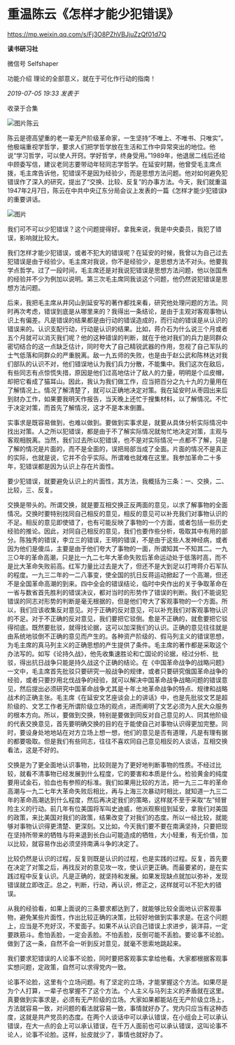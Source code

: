 # 重温陈云《怎样才能少犯错误》

https://mp.weixin.qq.com/s/Fj3O8PZhVBJjuZzQf01d7Q

**读书研习社** 

微信号 Selfshaper

功能介绍 理论的全部意义，就在于可化作行动的指南！

_2019-07-05 19:33_ _发表于_

收录于合集

 

![图片](https://mmbiz.qpic.cn/mmbiz_jpg/OicS2GMEV2WibvN2icicTXhC1cGRoibcwIic9o6ic2S5UcLiaZLWpeQTqyHSnVw49fqAHEHa9yRGicpzhXOcHDBH0xlh0rw/640?wx_fmt=jpeg&wxfrom=5&wx_lazy=1&wx_co=1)陈云

 陈云是德高望重的老一辈无产阶级革命家，一生坚持“不唯上、不唯书、只唯实”。他极端重视学哲学，要求人们把学哲学放在生活和工作中异常突出的地位。他说“学习哲学，可以使人开窍。学好哲学，终身受用。”1989年，他退居二线后还给中顾委写信，建议老同志要带动年轻同志学哲学。在延安时期，他曾受毛主席点拨，毛主席告诉他，犯错误不是因为经验少，而是思想方法问题。他对如何避免犯错误作了深入的研究，提出了“交换、比较、反复”的办事方法。今天，我们就重温1947年2月7日，陈云在中共中央辽东分局会议上发表的一篇《怎样才能少犯错误》的重要讲话。

![图片](https://mmbiz.qpic.cn/mmbiz_jpg/OicS2GMEV2WibvN2icicTXhC1cGRoibcwIic9odopc2LBmYV3WfWQ2lmgJn55F2OsA7rcb9bicXswUjkEOibkUHmo6H3Ng/640?wx_fmt=jpeg&wxfrom=5&wx_lazy=1&wx_co=1)

 我们可不可以少犯错误？这个问题提得好。拿我来说，我是中央委员，我犯了错误，影响就比较大。

 我们怎样才能少犯错误，或者不犯大的错误呢？在延安的时候，我曾以为自己过去犯错误是由于经验少。毛主席对我说，你不是经验少，是思想方法不对头。他要我学点哲学。过了一段时间，毛主席还是对我说犯错误是思想方法问题，他以张国焘的经验并不少为例加以说明。第三次毛主席同我谈这个问题，他仍然说犯错误是思想方法问题。

 后来，我把毛主席从井冈山到延安写的著作都找来看，研究他处理问题的方法。同时再次考虑，错误到底是从哪里来的？我得出一条结论，是由于主观对客观事物认识上有偏差。凡是错误的结果都是由行动的错误造成的，而行动的错误是从认识的错误来的。认识支配行动，行动是认识的结果。比如，蒋介石为什么说三个月或者五个月就可以消灭我们呢？他的这种错误的判断，就在于他对我们的兵力是同群众密切结合的这一点缺乏估计，同时夸大了自己精锐武器的作用，忽视了自己军队的士气低落和同群众的严重脱离。敌一九五师的失败，也是由于赵公武和陈林达对我们部队的认识不对，他们错误地认为我们兵力分散，不能集中。我们这次在敌后，有些同志有点惊慌失措，原因是他们过高地估计了敌人的力量，明明是个瓜皮帽，却把它看成了猫耳山。因此，我认为我们做工作，应当把百分之九十九的力量用在了解情况上。情况了解清楚了，就可以正确地决定对策。我在延安时从枣园出来后到财办工作，如果要我明天作报告，当天晚上还忙于搜集材料，以了解情况。不忙于决定对策，而首先了解情况，这才不是本末倒置。

实事求是既容易做到，也难以做到。要做到实事求是，就要从具体分析实际情况中找出对策。人之所以犯错误，都是由于不了解实际情况就匆忙地决定对策，主观与客观相脱离。当然，我们过去所以犯错误，也不是对实际情况一点都不了解，只是了解的情况是片面的，而不是全面的，误把局部当成了全面。片面的情况不是真正的实际，也就是说，它并不合乎实际。所谓难也就难在这里。我参加革命二十多年，犯错误都是因为认识上存在片面性。

 要少犯错误，就要避免认识上的片面性，其方法，我概括为三条：一、交换，二、比较，三、反复。

 交换是带头的。所谓交换，就是要互相交换正反两面的意见，以求了解事物的全面情况。交换时要特别找同自己相反的意见，相反的意见可以补充我们对事物认识的不足。相反的意见即使错了，也有可能反映了事物的一个方面，或者包括一些历史经验的推论。因此，对同自己相反的意见，我们也要作些分析，吸取其中有用的部分。陈独秀的错误，李立三的错误，王明的错误，不是由于这些人发神经病，或者因为他们是傻瓜，主要是由于他们夸大了事物的一面，所谓知其一不知其二。一九三○年的革命高潮，只是比一九二七年大革命失败后革命运动处于低落时高，而不是比大革命失败前高。红军力量比过去是大了，但还不是大到足以打垮蒋介石军队的程度。一九三二年的一二八事变，使全国的抗日反蒋运动掀起了一个高潮，但还不是全国革命高潮的到来。四中全会的错误结论，临时中央作出的关于争取革命在一省与数省首先胜利的错误决议，都对当时的形势作了错误的判断。我们不能说犯错误的同志对形势的判断是毫无根据的，但是他们夸大了客观事物的一个方面。所以，我们应该收集反对意见。对于正确的反对意见，可以补充我们对客观事物认识的不足。对于不正确的反对意见，我们要把它驳倒。愈是不正确的，就愈要把它驳得彻底。既然要批驳，就得找论据，这可以加深我们的认识。正确的意见往往就是由系统地驳倒不正确的意见而产生的。各种资产阶级的、假马列主义的错误思想，为毛主席的真马列主义的正确思想的产生提供了条件。毛主席的著作都是采取这个办法写的。如写《论持久战》，他先收集速胜论和亡国论的论据，经过分析、批驳，得出抗日战争只能是持久战这个正确的结论。在《中国革命战争的战略问题》一文中，毛主席首先批驳只要研究一般战争的规律，或者只要研究俄国革命战争的经验，或者只要抄用北伐战争的经验，就可以解决中国革命战争战略问题的错误意见，然后提出必须研究中国革命战争尤其是十年土地革命战争的特点、规律和战略战术的正确主张。毛主席《在延安文艺座谈会上的讲话》中，也是先批驳文艺是超阶级的、文艺工作者无所谓阶级立场的观点，进而阐明了文艺必须为人民大众服务的根本方向。所以，要做到交换，特别是要做到同反对自己意见的人、同其他阶级的代表交换意见，首先要明确交换的目的在于能使自己对事物认识得更加完整。同时，要设身处地地站在对方立场上想一想，他们的意见是否有道理，凡是有理有据的都要吸取。但是我们有些同志，往往不喜欢同自己意见相反的人谈话，互相交换看法，这是不好的。

 交换是为了更全面地认识事物，比较则是为了更好地判断事物的性质。不经过比较，就看不清事物已经发展到什么程度，它的要害和本质是什么。检验黄金的纯度要用试金石，验血也有参照的标准。我们如果用比较的方法，把一九三二年的革命高潮与一九二七年大革命失败后相比，再与上海三次暴动时相比，就知道一九三二年的革命高潮达到什么程度，然后再决定我们的策略，这样就不至于采取“左”倾冒险主义的行动。前几年有位美国将军叫史迪威，他派观察组到延安，拿我们对美国的政策，来比美国对我们的政策，结果改变了对我们的态度。所以一经比较，就能够对事物认识得更清楚、更深刻。又比如，今天我们要不要在南满坚持，只要把现在坚持所带来的牺牲与将来退到长白山可能造成的牺牲，大小轻重，有无价值，加以比较，就容易作出必须坚持南满斗争的决定了。

 比较仍然是认识的过程，反复则既是认识的过程，也是实践的过程。反复，首先要在决定了对策之后，再找反对的意见攻一攻，使认识更正确。而最要紧的，是在实践过程中反复认识。凡是正确的，就坚持和发展。如果发现缺点就加以弥补，发现错误就立即改正。总之，判断，行动，再认识，修正之，这样就可以不犯大的错误。

 从我的经验看，如果上面说的三条要求都达到了，就能够比较全面地认识客观事物，避免某些片面性，作出比较正确的决策，比较好地做到实事求是。在这个问题上，应当是不充好汉，不爱面子。如果不从认识自己错误上求进步，装洋蒜，一定要跌筋斗。愈怕丢脸，一定会丢脸。不怕丢脸，反倒可能不丢脸。要论事不论脸。做到了这一条，自然不会一听到反对意见，就毫不思索地跳起来。

我们要求犯错误的人论事不论脸，同时要把客观事实拿给他看。大家都根据客观事实想问题，定政策，自然可以求得党内一致。

 论事不论脸，这里有个立场问题。有了坚定的立场，才能掌握这个方法。如果尽是为个人打算，一辈子也掌握不了这个方法。个人主义与马列主义的矛盾就在这里。真要做到实事求是，必须有无产阶级的立场。大家如果都能站在无产阶级立场上，方法就容易一致，对问题的看法就容易一致，事情就好办了。党内只应当有这种态度，这就是共产党员的态度。在两个人谈话中可以承认错误，在小组会上可以承认错误，在大一点的会上可以承认错误，在千万人面前也可以承认错误，这叫论事不论人，论事不论脸。这样，扯皮就少了，事情也就好办了。